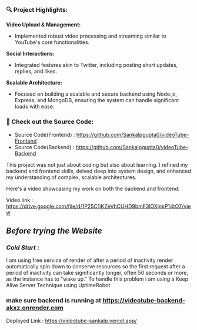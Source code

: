 ### 🔍 Project Highlights:

**Video Upload & Management:**
- Implemented robust video processing and streaming similar to YouTube's core functionalities.

**Social Interactions:**
- Integrated features akin to Twitter, including posting short updates, replies, and likes.

**Scalable Architecture:**
- Focused on building a scalable and secure backend using Node.js, Express, and MongoDB, ensuring the system can handle significant loads with ease.

### 📌 Check out the Source Code:
- Source Code(Frontend) : https://github.com/Sankalpgupta0/videoTube-Frontend
- Source Code(Backend) : https://github.com/Sankalpgupta0/videoTube-Backend

This project was not just about coding but also about learning. I refined my backend and frontend skills, delved deep into system design, and enhanced my understanding of complex, scalable architectures. 

Here's a video showcasing my work on both the backend and frontend:

Video link : https://drive.google.com/file/d/1P25C1jKZeVhCUHD9bmF3lOXjmiP14tO7/view

## *Before trying the Website* 
### *Cold Start :* 
I am using free service of render of after a period of inactivity render automatically spin down to conserve resources so the first request after a period of inactivity can take significantly longer, often 50 seconds or more, as the instance has to "wake up."
To handle this problem i am using a Keep Alive Server Technique using UptimeRobot

### make sure backend is running at https://videotube-backend-akxz.onrender.com
Deployed Link : https://videotube-sankalp.vercel.app/

